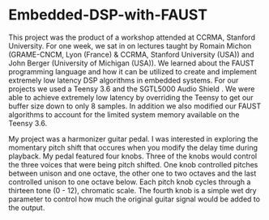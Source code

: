 # Embedded-DSP-with-FAUST

This project was the product of a workshop attended at CCRMA, Stanford University. For one week, we sat in on lectures taught by Romain Michon (GRAME-CNCM, Lyon (France) & CCRMA, Stanford University (USA)) and John Berger (University of Michigan (USA)). We learned about the FAUST programming language and how it can be utilized to create and implement extremely low latency DSP algorithms in embedded systems. For our projects we used a Teensy 3.6 and the SGTL5000 Audio Shield . We were able to achieve extremely low latency by overriding the Teensy to get our buffer size down to only 8 samples. In addition we also modified our FAUST algorithms to account for the limited system memory available on the Teensy 3.6.

My project was a harmonizer guitar pedal. I was interested in exploring the momentary pitch shift that occures when you modify the delay time during playback. My pedal featured four knobs. Three of the knobs would control the three voices that were being pitch shifted. One knob controlled pitches between unison and one octave, the other one to two octaves and the last controlled unison to one octave below. Each pitch knob cycles through a thirteen tone (0 - 12), chromatic scale. The fourth knob is a simple wet dry parameter to control how much the original guitar signal would be added to the output.    
